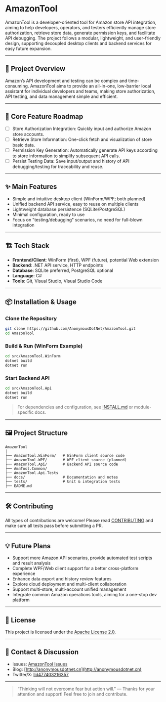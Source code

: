 # AmazonTool

AmazonTool is a developer-oriented tool for Amazon store API integration, aiming to help developers, operators, and testers efficiently manage store authorization, retrieve store data, generate permission keys, and facilitate API debugging. The project follows a modular, lightweight, and user-friendly design, supporting decoupled desktop clients and backend services for easy future expansion.

---

## 📝 Project Overview

Amazon’s API development and testing can be complex and time-consuming. AmazonTool aims to provide an all-in-one, low-barrier local assistant for individual developers and teams, making store authorization, API testing, and data management simple and efficient.

---

## 🚀 Core Feature Roadmap

- [ ] Store Authorization Integration: Quickly input and authorize Amazon store accounts.
- [ ] Retrieve Store Information: One-click fetch and visualization of store basic data.
- [ ] Permission Key Generation: Automatically generate API keys according to store information to simplify subsequent API calls.
- [ ] Persist Testing Data: Save input/output and history of API debugging/testing for traceability and reuse.

---

## ✨ Main Features

- Simple and intuitive desktop client (WinForm/WPF; both planned)
- Unified backend API service, easy to reuse on multiple clients
- Lightweight database persistence (SQLite/PostgreSQL)
- Minimal configuration, ready to use
- Focus on "testing/debugging" scenarios, no need for full-blown integration

---

## 🏗️ Tech Stack

- **Frontend/Client**: WinForm (first), WPF (future), potential Web extension
- **Backend**: .NET API service, HTTP endpoints
- **Database**: SQLite preferred, PostgreSQL optional
- **Language**: C#
- **Tools**: Git, Visual Studio, Visual Studio Code

---

## 📦 Installation & Usage

### Clone the Repository

```sh
git clone https://github.com/AnonymousDotNet/AmazonTool.git
cd AmazonTool
```

### Build & Run (WinForm Example)

```sh
cd src/AmazonTool.WinForm
dotnet build
dotnet run
```

### Start Backend API

```sh
cd src/AmazonTool.Api
dotnet build
dotnet run
```

> For dependencies and configuration, see [INSTALL.md](INSTALL.en.md) or module-specific docs.

---

## 🖼️ Project Structure

```
AmazonTool
|
├── AmazonTool.WinForm/   # WinForm client source code
├── AmazonTool.WPF/       # WPF client source (planned)
├── AmazonTool.Api/       # Backend API source code
├── AmaTool.Common/       
├── AmazonTool.Api.Tests
├── docs/                 # Documentation and notes
├── tests/                # Unit & integration tests
├── EADME.md
```

---

## 🛠️ Contributing

All types of contributions are welcome! Please read [CONTRIBUTING](CONTRIBUTING.en.md) and make sure all tests pass before submitting a PR.

---

## 💡 Future Plans

- Support more Amazon API scenarios, provide automated test scripts and result analysis
- Complete WPF/Web client support for a better cross-platform experience
- Enhance data export and history review features
- Explore cloud deployment and multi-client collaboration
- Support multi-store, multi-account unified management
- Integrate common Amazon operations tools, aiming for a one-stop dev platform

---

## 📃 License

This project is licensed under the [Apache License 2.0](LICENSE).

---

## 🙋 Contact & Discussion

- Issues: [AmazonTool Issues](https://github.com/AnonymousDotNet/AmazonTool/issues)
- Blog: [http://anonymousdotnet.cn](http://anonymousdotnet.cn)
- Twitter/X: [lld477403216357](https://x.com/lld477403216357)

---

> “Thinking will not overcome fear but action will.”
> — Thanks for your attention and support! Feel free to join and contribute.